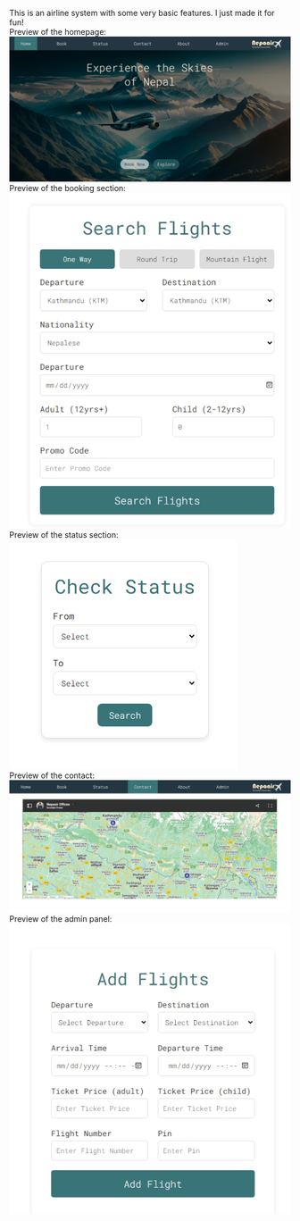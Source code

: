 This is an airline system with some very basic features. I just made it for fun!<br/>
Preview of the homepage:<br/>
![alt text](https://raw.githubusercontent.com/suvanjanprasai/nepaair/refs/heads/main/preview/homepage.png)<br/>
Preview of the booking section:<br/>
![alt text](https://raw.githubusercontent.com/suvanjanprasai/nepaair/refs/heads/main/preview/searchflight.jpeg)<br/>
Preview of the status section:<br/>
![alt text](https://raw.githubusercontent.com/suvanjanprasai/nepaair/refs/heads/main/preview/checkstatus.png)<br/>
Preview of the contact:<br/>
![alt text](https://raw.githubusercontent.com/suvanjanprasai/nepaair/refs/heads/main/preview/contact.png)<br/>
Preview of the admin panel:<br/>
![alt text](https://raw.githubusercontent.com/suvanjanprasai/nepaair/refs/heads/main/preview/admin.jpeg)
